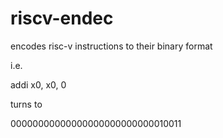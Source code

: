 # riscv-endec

encodes risc-v instructions to their binary format

i.e.

addi x0, x0, 0

turns to

00000000000000000000000000010011